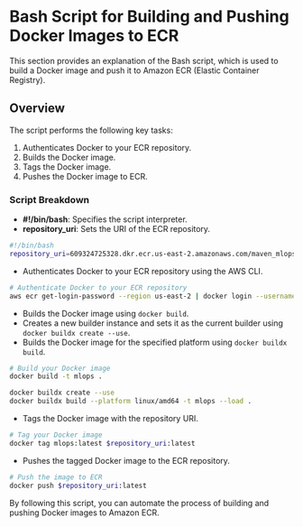 # Bash Script for Building and Pushing Docker Images to ECR

This section provides an explanation of the Bash script, which is used to build a Docker image and push it to Amazon ECR (Elastic Container Registry).

## Overview

The script performs the following key tasks:
1. Authenticates Docker to your ECR repository.
2. Builds the Docker image.
3. Tags the Docker image.
4. Pushes the Docker image to ECR.

### Script Breakdown

- **#!/bin/bash**: Specifies the script interpreter.
- **repository_uri**: Sets the URI of the ECR repository.
```bash
#!/bin/bash
repository_uri=609324725328.dkr.ecr.us-east-2.amazonaws.com/maven_mlops_test
```

- Authenticates Docker to your ECR repository using the AWS CLI.
```bash
# Authenticate Docker to your ECR repository
aws ecr get-login-password --region us-east-2 | docker login --username AWS --password-stdin $repository_uri
```

- Builds the Docker image using `docker build`.
- Creates a new builder instance and sets it as the current builder using `docker buildx create --use`.
- Builds the Docker image for the specified platform using `docker buildx build`.
```bash
# Build your Docker image
docker build -t mlops .

docker buildx create --use
docker buildx build --platform linux/amd64 -t mlops --load .
```

- Tags the Docker image with the repository URI.
```bash
# Tag your Docker image
docker tag mlops:latest $repository_uri:latest
```

- Pushes the tagged Docker image to the ECR repository.
```bash
# Push the image to ECR
docker push $repository_uri:latest
```

By following this script, you can automate the process of building and pushing Docker images to Amazon ECR.
